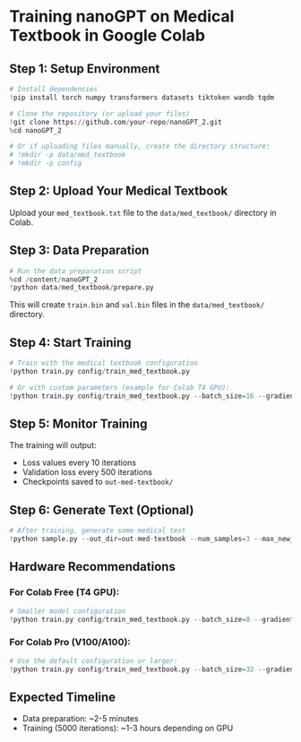 # Training nanoGPT on Medical Textbook in Google Colab

## Step 1: Setup Environment

```python
# Install dependencies
!pip install torch numpy transformers datasets tiktoken wandb tqdm

# Clone the repository (or upload your files)
!git clone https://github.com/your-repo/nanoGPT_2.git
%cd nanoGPT_2

# Or if uploading files manually, create the directory structure:
# !mkdir -p data/med_textbook
# !mkdir -p config
```

## Step 2: Upload Your Medical Textbook

Upload your `med_textbook.txt` file to the `data/med_textbook/` directory in Colab.

## Step 3: Data Preparation

```python
# Run the data preparation script
%cd /content/nanoGPT_2
!python data/med_textbook/prepare.py
```

This will create `train.bin` and `val.bin` files in the `data/med_textbook/` directory.

## Step 4: Start Training

```python
# Train with the medical textbook configuration
!python train.py config/train_med_textbook.py

# Or with custom parameters (example for Colab T4 GPU):
!python train.py config/train_med_textbook.py --batch_size=16 --gradient_accumulation_steps=4 --max_iters=5000
```

## Step 5: Monitor Training

The training will output:
- Loss values every 10 iterations
- Validation loss every 500 iterations
- Checkpoints saved to `out-med-textbook/`

## Step 6: Generate Text (Optional)

```python
# After training, generate some medical text
!python sample.py --out_dir=out-med-textbook --num_samples=3 --max_new_tokens=500
```

## Hardware Recommendations

### For Colab Free (T4 GPU):
```python
# Smaller model configuration
!python train.py config/train_med_textbook.py --batch_size=8 --gradient_accumulation_steps=8 --n_layer=6 --n_embd=384 --max_iters=3000
```

### For Colab Pro (V100/A100):
```python
# Use the default configuration or larger:
!python train.py config/train_med_textbook.py --batch_size=32 --gradient_accumulation_steps=8
```

## Expected Timeline
- Data preparation: ~2-5 minutes
- Training (5000 iterations): ~1-3 hours depending on GPU
